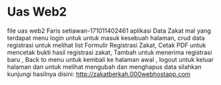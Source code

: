 # Uas Web2
file uas web2 Faris setiawan-171011402461 aplikasi Data Zakat mal yang terdapat menu login untuk untuk masuk kesebuah halaman, crud data registrasi untuk melihat list Formulir Registrasi Zakat, Cetak PDF untuk mencetak bukti hasil registrasi zakat, Tambah untuk menerima registrasi baru  , Back to menu untuk kembali ke halaman awal , logout untuk keluar halaman dan untuk melihat mengubah dan menghapus data silahkan kunjungi hasilnya disini: http://zakatberkah.000webhostapp.com
